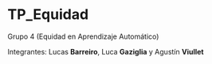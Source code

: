 # TP_Equidad
Grupo 4 (Equidad en Aprendizaje Automático) 


Integrantes: Lucas **Barreiro**, Luca **Gaziglia** y Agustín **Viullet**
